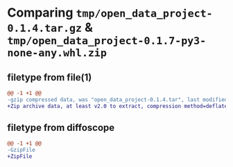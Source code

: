 # Comparing `tmp/open_data_project-0.1.4.tar.gz` & `tmp/open_data_project-0.1.7-py3-none-any.whl.zip`

## filetype from file(1)

```diff
@@ -1 +1 @@
-gzip compressed data, was "open_data_project-0.1.4.tar", last modified: Sat May  6 13:10:43 2023, max compression
+Zip archive data, at least v2.0 to extract, compression method=deflate
```

## filetype from diffoscope

```diff
@@ -1 +1 @@
-GzipFile
+ZipFile
```

